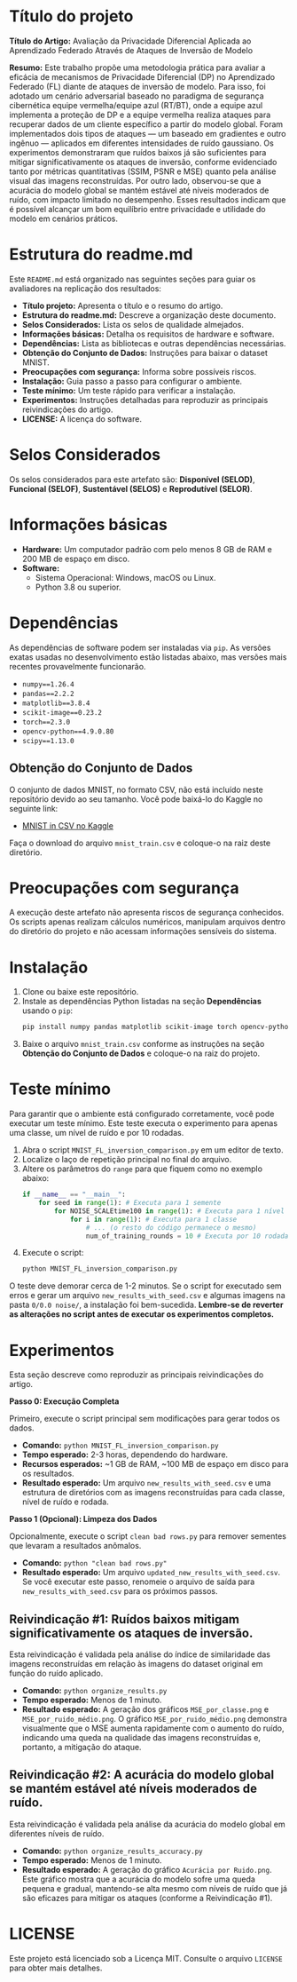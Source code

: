 # Título do projeto

**Título do Artigo:** Avaliação da Privacidade Diferencial Aplicada ao Aprendizado Federado Através de Ataques de Inversão de Modelo

**Resumo:** Este trabalho propõe uma metodologia prática para avaliar a eficácia de mecanismos de Privacidade Diferencial (DP) no Aprendizado Federado (FL) diante de ataques de inversão de modelo. Para isso, foi adotado um cenário adversarial baseado no paradigma de segurança cibernética equipe vermelha/equipe azul (RT/BT), onde a equipe azul implementa a proteção de DP e a equipe vermelha realiza ataques para recuperar dados de um cliente específico a partir do modelo global. Foram implementados dois tipos de ataques — um baseado em gradientes e outro ingênuo — aplicados em diferentes intensidades de ruído gaussiano. Os experimentos demonstraram que ruídos baixos já são suficientes para mitigar significativamente os ataques de inversão, conforme evidenciado tanto por métricas quantitativas (SSIM, PSNR e MSE) quanto pela análise visual das imagens reconstruídas. Por outro lado, observou-se que a acurácia do modelo global se mantém estável até níveis moderados de ruído, com impacto limitado no desempenho. Esses resultados indicam que é possível alcançar um bom equilíbrio entre privacidade e utilidade do modelo em cenários práticos.

# Estrutura do readme.md

Este `README.md` está organizado nas seguintes seções para guiar os avaliadores na replicação dos resultados:

*   **Título projeto:** Apresenta o título e o resumo do artigo.
*   **Estrutura do readme.md:** Descreve a organização deste documento.
*   **Selos Considerados:** Lista os selos de qualidade almejados.
*   **Informações básicas:** Detalha os requisitos de hardware e software.
*   **Dependências:** Lista as bibliotecas e outras dependências necessárias.
*   **Obtenção do Conjunto de Dados:** Instruções para baixar o dataset MNIST.
*   **Preocupações com segurança:** Informa sobre possíveis riscos.
*   **Instalação:** Guia passo a passo para configurar o ambiente.
*   **Teste mínimo:** Um teste rápido para verificar a instalação.
*   **Experimentos:** Instruções detalhadas para reproduzir as principais reivindicações do artigo.
*   **LICENSE:** A licença do software.

# Selos Considerados

Os selos considerados para este artefato são: **Disponível (SELOD)**, **Funcional (SELOF)**, **Sustentável (SELOS)** e **Reprodutível (SELOR)**.

# Informações básicas

*   **Hardware:** Um computador padrão com pelo menos 8 GB de RAM e 200 MB de espaço em disco.
*   **Software:**
    *   Sistema Operacional: Windows, macOS ou Linux.
    *   Python 3.8 ou superior.

# Dependências

As dependências de software podem ser instaladas via `pip`. As versões exatas usadas no desenvolvimento estão listadas abaixo, mas versões mais recentes provavelmente funcionarão.

*   `numpy==1.26.4`
*   `pandas==2.2.2`
*   `matplotlib==3.8.4`
*   `scikit-image==0.23.2`
*   `torch==2.3.0`
*   `opencv-python==4.9.0.80`
*   `scipy==1.13.0`

## Obtenção do Conjunto de Dados

O conjunto de dados MNIST, no formato CSV, não está incluído neste repositório devido ao seu tamanho. Você pode baixá-lo do Kaggle no seguinte link:

*   [MNIST in CSV no Kaggle](https://www.kaggle.com/datasets/oddrationale/mnist-in-csv)

Faça o download do arquivo `mnist_train.csv` e coloque-o na raiz deste diretório.

# Preocupações com segurança

A execução deste artefato não apresenta riscos de segurança conhecidos. Os scripts apenas realizam cálculos numéricos, manipulam arquivos dentro do diretório do projeto e não acessam informações sensíveis do sistema.

# Instalação

1.  Clone ou baixe este repositório.
2.  Instale as dependências Python listadas na seção **Dependências** usando o `pip`:
    ```bash
    pip install numpy pandas matplotlib scikit-image torch opencv-python scipy
    ```
3.  Baixe o arquivo `mnist_train.csv` conforme as instruções na seção **Obtenção do Conjunto de Dados** e coloque-o na raiz do projeto.

# Teste mínimo

Para garantir que o ambiente está configurado corretamente, você pode executar um teste mínimo. Este teste executa o experimento para apenas uma classe, um nível de ruído e por 10 rodadas.

1.  Abra o script `MNIST_FL_inversion_comparison.py` em um editor de texto.
2.  Localize o laço de repetição principal no final do arquivo.
3.  Altere os parâmetros do `range` para que fiquem como no exemplo abaixo:
    ```python
    if __name__ == "__main__":
        for seed in range(1): # Executa para 1 semente
            for NOISE_SCALEtime100 in range(1): # Executa para 1 nível de ruído
                for i in range(1): # Executa para 1 classe
                    # ... (o resto do código permanece o mesmo)
                    num_of_training_rounds = 10 # Executa por 10 rodadas
    ```
4.  Execute o script:
    ```bash
    python MNIST_FL_inversion_comparison.py
    ```
O teste deve demorar cerca de 1-2 minutos. Se o script for executado sem erros e gerar um arquivo `new_results_with_seed.csv` e algumas imagens na pasta `0/0.0 noise/`, a instalação foi bem-sucedida. **Lembre-se de reverter as alterações no script antes de executar os experimentos completos.**

# Experimentos

Esta seção descreve como reproduzir as principais reivindicações do artigo.

**Passo 0: Execução Completa**

Primeiro, execute o script principal sem modificações para gerar todos os dados.

*   **Comando:** `python MNIST_FL_inversion_comparison.py`
*   **Tempo esperado:** 2-3 horas, dependendo do hardware.
*   **Recursos esperados:** ~1 GB de RAM, ~100 MB de espaço em disco para os resultados.
*   **Resultado esperado:** Um arquivo `new_results_with_seed.csv` e uma estrutura de diretórios com as imagens reconstruídas para cada classe, nível de ruído e rodada.

**Passo 1 (Opcional): Limpeza dos Dados**

Opcionalmente, execute o script `clean bad rows.py` para remover sementes que levaram a resultados anômalos.

*   **Comando:** `python "clean bad rows.py"`
*   **Resultado esperado:** Um arquivo `updated_new_results_with_seed.csv`. Se você executar este passo, renomeie o arquivo de saída para `new_results_with_seed.csv` para os próximos passos.

## Reivindicação #1: Ruídos baixos mitigam significativamente os ataques de inversão.

Esta reivindicação é validada pela análise do índice de similaridade das imagens reconstruídas em relação às imagens do dataset original em função do ruído aplicado.

*   **Comando:** `python organize_results.py`
*   **Tempo esperado:** Menos de 1 minuto.
*   **Resultado esperado:** A geração dos gráficos `MSE_por_classe.png` e `MSE_por_ruido_médio.png`. O gráfico `MSE_por_ruido_médio.png` demonstra visualmente que o MSE aumenta rapidamente com o aumento do ruído, indicando uma queda na qualidade das imagens reconstruídas e, portanto, a mitigação do ataque.

## Reivindicação #2: A acurácia do modelo global se mantém estável até níveis moderados de ruído.

Esta reivindicação é validada pela análise da acurácia do modelo global em diferentes níveis de ruído.

*   **Comando:** `python organize_results_accuracy.py`
*   **Tempo esperado:** Menos de 1 minuto.
*   **Resultado esperado:** A geração do gráfico `Acurácia por Ruido.png`. Este gráfico mostra que a acurácia do modelo sofre uma queda pequena e gradual, mantendo-se alta mesmo com níveis de ruído que já são eficazes para mitigar os ataques (conforme a Reivindicação #1).

# LICENSE

Este projeto está licenciado sob a Licença MIT. Consulte o arquivo `LICENSE` para obter mais detalhes.

